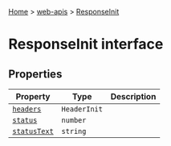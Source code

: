 [Home](./index) &gt; [web-apis](web-apis.md) &gt; [ResponseInit](web-apis.responseinit.md)

# ResponseInit interface

## Properties

|  Property | Type | Description |
|  --- | --- | --- |
|  [`headers`](web-apis.responseinit.headers.md) | `HeaderInit` |  |
|  [`status`](web-apis.responseinit.status.md) | `number` |  |
|  [`statusText`](web-apis.responseinit.statustext.md) | `string` |  |

